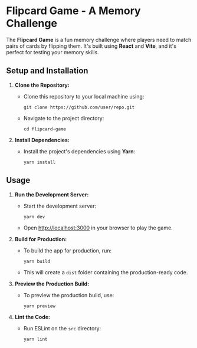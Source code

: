 # Flipcard Game - A Memory Challenge

The **Flipcard Game** is a fun memory challenge where players need to match pairs of cards by flipping them. It's built using **React** and **Vite**, and it's perfect for testing your memory skills.

## Setup and Installation

1. **Clone the Repository:**
   - Clone this repository to your local machine using:
     ```
     git clone https://github.com/user/repo.git
     ```
   - Navigate to the project directory:
     ```
     cd flipcard-game
     ```

2. **Install Dependencies:**
   - Install the project's dependencies using **Yarn**:
     ```
     yarn install
     ```

## Usage

1. **Run the Development Server:**
   - Start the development server:
     ```
     yarn dev
     ```
   - Open [http://localhost:3000](http://localhost:3000) in your browser to play the game.

2. **Build for Production:**
   - To build the app for production, run:
     ```
     yarn build
     ```
   - This will create a `dist` folder containing the production-ready code.

3. **Preview the Production Build:**
   - To preview the production build, use:
     ```
     yarn preview
     ```

4. **Lint the Code:**
   - Run ESLint on the `src` directory:
     ```
     yarn lint
     ```









